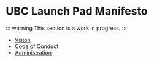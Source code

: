 # UBC Launch Pad Manifesto

::: warning
This section is a work in progress.
:::

* [Vision](./vision.md)
* [Code of Conduct](./code-of-conduct.md)
* [Administration](./administration.md)
